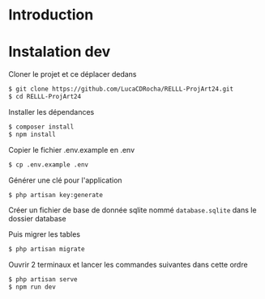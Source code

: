 # Introduction

# Instalation dev
Cloner le projet et ce déplacer dedans
```bash
$ git clone https://github.com/LucaCDRocha/RELLL-ProjArt24.git
$ cd RELLL-ProjArt24
```

Installer les dépendances
```bash
$ composer install
$ npm install
```

Copier le fichier .env.example en .env
```bash
$ cp .env.example .env
```

Générer une clé pour l'application
```bash
$ php artisan key:generate
```

Créer un fichier de base de donnée sqlite nommé `database.sqlite` dans le dossier database

Puis migrer les tables
```bash
$ php artisan migrate
```

Ouvrir 2 terminaux et lancer les commandes suivantes dans cette ordre
```bash
$ php artisan serve
$ npm run dev
```